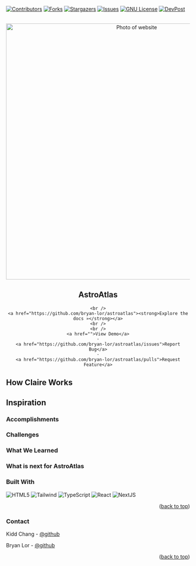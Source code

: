 <div id="top"></div>

[![Contributors][contributors-shield]][contributors-url]
[![Forks][forks-shield]][forks-url]
[![Stargazers][stars-shield]][stars-url]
[![Issues][issues-shield]][issues-url]
[![GNU License][license-shield]][license-url]
[![DevPost][devpost-shield]][devpost-url]

<!-- PROJECT LOGO -->
<br />
<div align="center">
  <a href="https://github.com/bryan-lor/astroatlas">
    <img src="home.png" alt="Photo of website" width="700">
  </a>

<h2 align="center">AstroAtlas</h2>

  <p align="center">
    
    <br />
    <a href="https://github.com/bryan-lor/astroatlas"><strong>Explore the docs »</strong></a>
    <br />
    <br />
    <a href="">View Demo</a>
    ·
    <a href="https://github.com/bryan-lor/astroatlas/issues">Report Bug</a>
    ·
    <a href="https://github.com/bryan-lor/astroatlas/pulls">Request Feature</a>
  </p>
</div>

<!-- TABLE OF CONTENTS -->
<!--
<details>
  <summary>Table of Contents</summary>
  <ol>

    <li>
        <a href="video-demo">Video Demo</a>
    </li>
    <li>
        <a href="#introducing-claire">Introducing Claire</a>
    </li>

    <li>
        <a href="#how-claire-works">How Claire Works</a>
    </li>
    <li>
        <a href="#inspiration">Inspiration</a>
    </li>
    <li>
        <a href="#accomplishments">Accomplishments</a>
    </li>
    <li>
        <a href="#challenges">Challenges</a>
    </li>
    <li>
        <a href="#what-we-learned">What We Learned</a>
    </li>
    <li>
        <a href="#what-is-next-for-curaai">What is next for CuraAI</a>
    </li>
    <li>
        <a href="#shoutout">Shoutout</a>
    </li>
    <li>
        <a href="#built-with">Built With</a>
    </li>
    <li><a href="#license">License</a></li>
    <li><a href="#contact">Contact</a></li>
  </ol>
</details>
-->
 
## How Claire Works

## Inspiration

### Accomplishments

### Challenges

### What We Learned

### What is next for AstroAtlas



### Built With

![HTML5](https://img.shields.io/badge/HTML5-E34F26?style=for-the-badge&logo=html5&logoColor=white)
![Tailwind](https://img.shields.io/badge/Tailwind_CSS-38B2AC?style=for-the-badge&logo=tailwind-css&logoColor=white)
![TypeScript](https://img.shields.io/badge/TypeScript-007ACC?style=for-the-badge&logo=typescript&logoColor=white)
![React](https://img.shields.io/badge/React-20232A?style=for-the-badge&logo=react&logoColor=61DAFB)
![NextJS](https://img.shields.io/badge/next.js-000000?style=for-the-badge&logo=nextdotjs&logoColor=white)

<p align="right">(<a href="#top">back to top</a>)</p>

<!-- GETTING STARTED -->
<!--
## Getting Started

This is an example of how you may give instructions on setting up your project locally.
To get a local copy up and running follow these simple example steps.

### Prerequisites

This is an example of how to list things you need to use the software and how to install them.
* npm
  ```sh
  npm install npm@latest -g
  ```

### Installation

1. Get a free API Key at [https://example.com](https://example.com)
2. Clone the repo
   ```sh
   git clone https://github.com/github_username/repo_name.git
   ```
3. Install NPM packages
   ```sh
   npm install
   ```
4. Enter your API in `config.js`
   ```js
   const API_KEY = 'ENTER YOUR API';
   ```

<p align="right">(<a href="#top">back to top</a>)</p>
-->

<!-- USAGE EXAMPLES -->
<!--
## Usage

Use this space to show useful examples of how a project can be used. Additional screenshots, code examples and demos work well in this space. You may also link to more resources.

_For more examples, please refer to the [Documentation](https://example.com)_

<p align="right">(<a href="#top">back to top</a>)</p>
-->

<!-- ROADMAP -->
<!--
## Roadmap

- [ ] Feature 1
- [ ] Feature 2
- [ ] Feature 3
    - [ ] Nested Feature

See the [open issues](https://github.com/github_username/repo_name/issues) for a full list of proposed features (and known issues).

<p align="right">(<a href="#top">back to top</a>)</p>
-->

<!-- CONTRIBUTING -->
<!--
## Contributing

Contributions are what make the open source community such an amazing place to learn, inspire, and create. Any contributions you make are **greatly appreciated**.

If you have a suggestion that would make this better, please fork the repo and create a pull request. You can also simply open an issue with the tag "enhancement".

1. Fork the Project
2. Create your Feature Branch (`git checkout -b feature/AmazingFeature`)
3. Commit your Changes (`git commit -m 'Add some AmazingFeature'`)
4. Push to the Branch (`git push origin feature/AmazingFeature`)
5. Open a Pull Request

<p align="right">(<a href="#top">back to top</a>)</p>
-->

<!-- LICENSE -->
<!--
## License

Distributed under the GNU General Public License v3.0 License. See `LICENSE.txt` for more information.

<p align="right">(<a href="#top">back to top</a>)</p>
-->

<!-- CONTACT -->

### Contact

Kidd Chang - [@github](https://github.com/101KiddChang010)

Bryan Lor - [@github](https://github.com/bryan-lor)

<p align="right">(<a href="#top">back to top</a>)</p>

<!-- ACKNOWLEDGMENTS -->
<!--
## Acknowledgments

* []()
* []()
* []()

<p align="right">(<a href="#top">back to top</a>)</p>
-->

<!-- MARKDOWN LINKS & IMAGES -->
<!-- https://www.markdownguide.org/basic-syntax/#reference-style-links -->

[contributors-shield]: https://img.shields.io/github/contributors/bryan-lor/astroatlas.svg?style=for-the-badge
[contributors-url]: https://github.com/bryan-lor/astroatlas/graphs/contributors
[forks-shield]: https://img.shields.io/github/forks/bryan-lor/astroatlas.svg?style=for-the-badge
[forks-url]: https://github.com/bryan-lor/astroatlas/network/members
[stars-shield]: https://img.shields.io/github/stars/bryan-lor/astroatlas.svg?style=for-the-badge
[stars-url]: https://github.com/bryan-lor/astroatlas/stargazers
[issues-shield]: https://img.shields.io/github/issues/bryan-lor/astroatlas.svg?style=for-the-badge
[issues-url]: https://github.com/bryan-lor/astroatlas/issues
[license-shield]: https://img.shields.io/github/license/bryan-lor/astroatlas.svg?style=for-the-badge
[license-url]: https://github.com/bryan-lor/astroatlas/blob/master/LICENSE.txt
[linkedin-shield]: https://img.shields.io/badge/-LinkedIn-black.svg?style=for-the-badge&logo=linkedin&colorB=555
[devpost-shield]: https://img.shields.io/badge/Devpost-003E54?style=for-the-badge&logo=Devpost&logoColor=white
[devpost-url]: https://devpost.com/software/astroatlas
